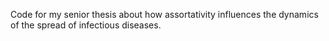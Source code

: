 Code for my senior thesis about how assortativity influences the dynamics of the spread of infectious diseases.
